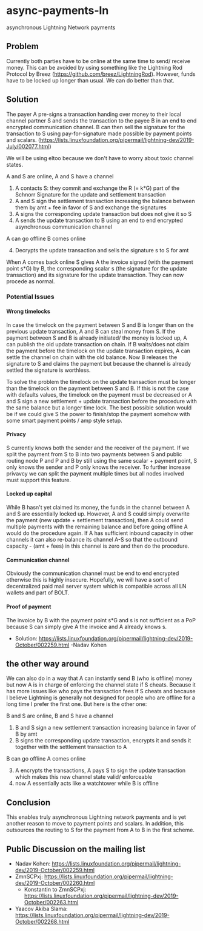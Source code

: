 # async-payments-ln
asynchronous Lightning Network payments

## Problem
Currently both parties have to be online at the same time to send/ receive money. This can be avoided by using something like the Lightning Rod Protocol by Breez (https://github.com/breez/LightningRod). However, funds have to be locked up longer than usual. We can do better than that. 

## Solution
The payer A pre-signs a transaction handing over money to their local channel partner S and sends the transaction to the payee B in an end to end encrypted communication channel. B can then sell the signature for the transaction to S using pay-for-signature made possible by payment points and scalars. (https://lists.linuxfoundation.org/pipermail/lightning-dev/2019-July/002077.html)

We will be using eltoo because we don't have to worry about toxic channel states.

A and S are online, A and S have a channel 
1. A contacts S: they commit and exchange the R (= k*G) part of the Schnorr Signature for the update and settlement transaction 
2. A and S sign the settlement transaction increasing the balance between them by amt + fee in favor of S and exchange the signatures
3. A signs the corresponding update transaction but does not give it so S 
4. A sends the update transaction to B using an end to end encrypted asynchronous communication channel

A can go offline
B comes online

4. Decrypts the update transaction and sells the signature s to S for amt   

When A comes back online S gives A the invoice signed (with the payment point s*G) by B, the corresponding scalar s (the signature for the update transaction) and its signature for the update transaction. They can now procede as normal.  

### Potential Issues

#### Wrong timelocks
In case the timelock on the payment between S and B is longer than on the previous update transaction, A and B can steal money from S. If the payment between S and B is already initiated/ the money is locked up, A can publish the old update transaction on chain. If B waits/does not claim the payment before the timelock on the update transaction expires, A can settle the channel on chain with the old balance. Now B releases the signature to S and claims the payment but because the channel is already settled the signature is worthless.

To solve the problem the timelock on the update transaction must be longer than the timelock on the payment between S and B. If this is not the case with defaults values, the timelock on the payment must be decreased or A and S sign a new settlement + update transaction before the procedure with the same balance but a longer time lock. The best possible solution would be if we could give S the power to finish/stop the payment somehow with some smart payment points / amp style setup.

#### Privacy
S currently knows both the sender and the receiver of the payment. If we split the payment from S to B into two payments between S and public routing node P and P and B by still using the same scalar + payment point, S only knows the sender and P only knows the receiver. To further increase privavcy we can split the payment multiple times but all nodes involved must support this feature.

#### Locked up capital
While B hasn't yet claimed its money, the funds in the channel between A and S are essentially locked up. However, A and S could simply overwrite the payment (new update + settlement transaction), then A could send multiple payments with the remaining balance and before going offline A would do the procedure again. If A has sufficient inbound capacity in other channels it can also re-balance its channel A-S so that the outbound capacity - (amt + fees) in this channel is zero and then do the procedure.

#### Communication channel
Obviously the communication channel must be end to end encrypted otherwise this is highly insecure. Hopefully, we will have a sort of decentralized paid mail server system which is compatible across all LN wallets and part of BOLT.

#### Proof of payment 
The invoice by B with the payment point s*G and s is not sufficient as a PoP because S can simply give A the invoice and A already knows s.  

- Solution: https://lists.linuxfoundation.org/pipermail/lightning-dev/2019-October/002259.html -Nadav Kohen


## the other way around
We can also do in a way that A can instantly send B (who is offline) money but now A is in charge of enforcing the channel state if S cheats. Because it has more issues like who pays the transaction fees if S cheats and because I believe Lightning is generally not designed for people who are offline for a long time I prefer the first one. But here is the other one:

B and S are online, B and S have a channel 
 
1. B and S sign a new settlement transaction increasing balance in favor of B by amt
2. B signs the corresponding update transaction, encrypts it and sends it together with the settlement transaction to A 

B can go offline
A comes online

3. A encrypts the transactions, A pays S to sign the update transaction which makes this new channel state valid/ enforceable
4. now A essentially acts like a watchtower while B is offline

## Conclusion

This enables truly asynchronous Lightning network payments and is yet another reason to move to payment points and scalars. In addition, this outsources the routing to S for the payment from A to B in the first scheme.


## Public Discussion on the mailing list
- Nadav Kohen: https://lists.linuxfoundation.org/pipermail/lightning-dev/2019-October/002259.html
- ZmnSCPxj: https://lists.linuxfoundation.org/pipermail/lightning-dev/2019-October/002260.html
    - Konstantin to ZmnSCPxj: https://lists.linuxfoundation.org/pipermail/lightning-dev/2019-October/002263.html
- Yaacov Akiba Slama: https://lists.linuxfoundation.org/pipermail/lightning-dev/2019-October/002268.html

